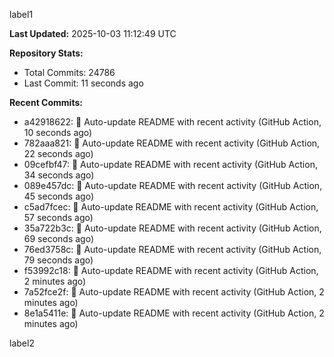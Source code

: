 
label1 
<!-- ACTIVITY_START -->
**Last Updated:** 2025-10-03 11:12:49 UTC

**Repository Stats:**
- Total Commits: 24786
- Last Commit: 11 seconds ago

**Recent Commits:**
- a42918622: 🤖 Auto-update README with recent activity (GitHub Action, 10 seconds ago)
- 782aaa821: 🤖 Auto-update README with recent activity (GitHub Action, 22 seconds ago)
- 09cefbf47: 🤖 Auto-update README with recent activity (GitHub Action, 34 seconds ago)
- 089e457dc: 🤖 Auto-update README with recent activity (GitHub Action, 45 seconds ago)
- c5ad7fcec: 🤖 Auto-update README with recent activity (GitHub Action, 57 seconds ago)
- 35a722b3c: 🤖 Auto-update README with recent activity (GitHub Action, 69 seconds ago)
- 76ed3758c: 🤖 Auto-update README with recent activity (GitHub Action, 79 seconds ago)
- f53992c18: 🤖 Auto-update README with recent activity (GitHub Action, 2 minutes ago)
- 7a52fce2f: 🤖 Auto-update README with recent activity (GitHub Action, 2 minutes ago)
- 8e1a5411e: 🤖 Auto-update README with recent activity (GitHub Action, 2 minutes ago)
<!-- ACTIVITY_END -->

label2

